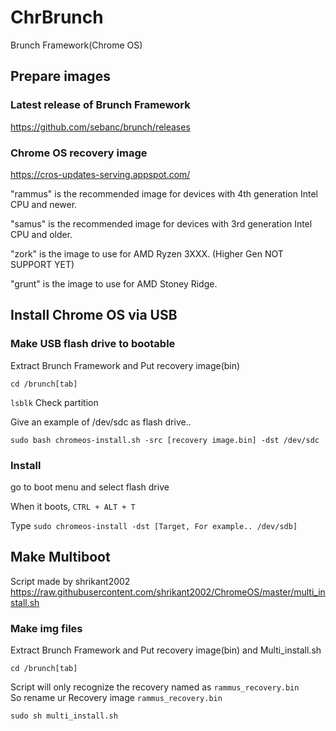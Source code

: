 # ChrBrunch
Brunch Framework(Chrome OS)

## Prepare images
### Latest release of Brunch Framework
https://github.com/sebanc/brunch/releases  

### Chrome OS recovery image
https://cros-updates-serving.appspot.com/

"rammus" is the recommended image for devices with 4th generation Intel CPU and newer.

"samus" is the recommended image for devices with 3rd generation Intel CPU and older.

"zork" is the image to use for AMD Ryzen 3XXX. (Higher Gen NOT SUPPORT YET)

"grunt" is the image to use for AMD Stoney Ridge.

## Install Chrome OS via USB
### Make USB flash drive to bootable
Extract Brunch Framework and Put recovery image(bin)

`cd /brunch[tab]`   

`lsblk` Check partition

Give an example of /dev/sdc as flash drive..

`sudo bash chromeos-install.sh -src [recovery image.bin] -dst /dev/sdc`   

### Install
go to boot menu and select flash drive

When it boots, `CTRL + ALT + T`   

Type `sudo chromeos-install -dst [Target, For example.. /dev/sdb]`   

## Make Multiboot
Script made by shrikant2002
https://raw.githubusercontent.com/shrikant2002/ChromeOS/master/multi_install.sh

### Make img files
Extract Brunch Framework and Put recovery image(bin) and Multi_install.sh

`cd /brunch[tab]`   

Script will only recognize the recovery named as `rammus_recovery.bin`     
So rename ur Recovery image `rammus_recovery.bin`     

`sudo sh multi_install.sh`   
